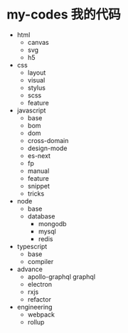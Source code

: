 # my-codes 我的代码

- html
  - canvas
  - svg
  - h5
- css
  - layout
  - visual
  - stylus
  - scss
  - feature
- javascript
  - base
  - bom
  - dom
  - cross-domain
  - design-mode
  - es-next
  - fp
  - manual
  - feature
  - snippet
  - tricks
- node
  - base
  - database
    - mongodb
    - mysql
    - redis
- typescript
  - base
  - compiler
- advance
  - apollo-graphql graphql
  - electron
  - rxjs
  - refactor
- engineering
  - webpack
  - rollup
